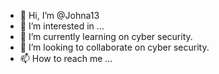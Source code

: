 - 👋 Hi, I’m @Johna13
- 👀 I’m interested in ...
- 🌱 I’m currently learning on cyber security.
- 💞️ I’m looking to collaborate on cyber security.
- 📫 How to reach me ...

<!---
Johna13/Johna13 is a ✨ special ✨ repository because its `README.md` (this file) appears on your GitHub profile.
You can click the Preview link to take a look at your changes.
--->
